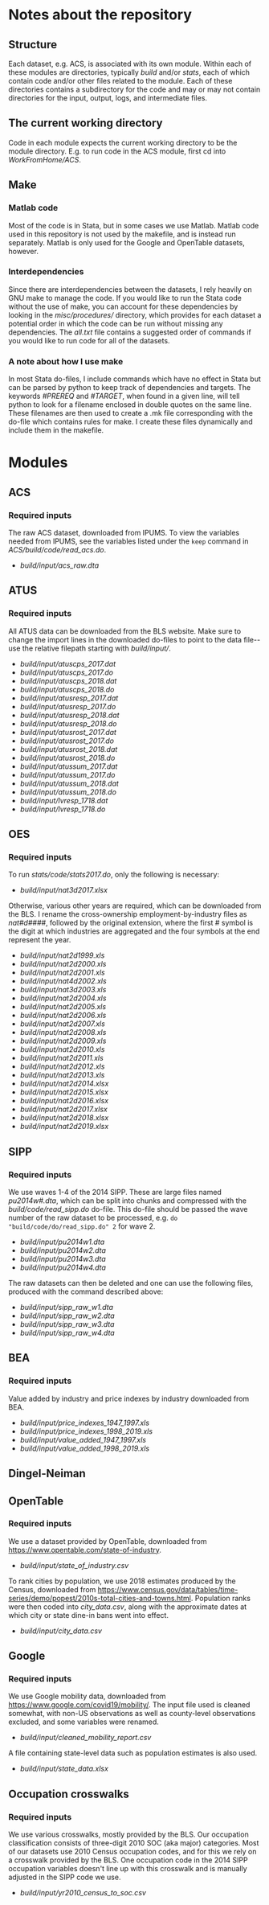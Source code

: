 # Notes about the repository

## Structure

Each dataset, e.g. ACS, is associated with its own module.
Within each of these modules are directories, typically
*build* and/or *stats*, each of which contain code and/or other files related to the module. Each of these directories contains
a subdirectory for the code and may or may not contain
directories for the input, output, logs, and intermediate files.

## The current working directory

Code in each module expects the current working directory to be the module directory. E.g. to run code in the ACS module, first cd into *WorkFromHome/ACS*.

## Make

### Matlab code

Most of the code is in Stata, but in some cases we use Matlab. Matlab code used in this repository is not used by the makefile, and is instead run separately. Matlab is only used for the Google and OpenTable datasets, however.

### Interdependencies

Since there are interdependencies between the datasets, I rely heavily on GNU make to manage the code. If you would like to run the Stata code without the use of make, you can account for these dependencies by looking in the *misc/procedures/* directory, which provides for each dataset a potential order in which the code can be run without missing any dependencies. The *all.txt* file contains a suggested order of commands if you would like to run code for all of the datasets.

### A note about how I use make

In most Stata do-files, I include commands which have no effect in Stata but can be parsed by python to keep track of dependencies and targets. The keywords *#PREREQ* and *#TARGET*,
when found in a given line, will tell python to look for a filename enclosed in double quotes on the same line. These filenames are then used to create a .mk file corresponding with the do-file which contains rules for make. I create these files dynamically and include them in the makefile.

# Modules

## ACS

### Required inputs

The raw ACS dataset, downloaded from IPUMS. To view the variables needed from IPUMS, see the variables listed under the `keep` command in *ACS/build/code/read_acs.do*.

* *build/input/acs_raw.dta*

## ATUS

### Required inputs

All ATUS data can be downloaded from the BLS website. Make sure to change the import lines in the downloaded do-files to point to the data file--use the relative filepath starting with *build/input/*.

* *build/input/atuscps_2017.dat*
* *build/input/atuscps_2017.do*
* *build/input/atuscps_2018.dat*
* *build/input/atuscps_2018.do*
* *build/input/atusresp_2017.dat*
* *build/input/atusresp_2017.do*
* *build/input/atusresp_2018.dat*
* *build/input/atusresp_2018.do*
* *build/input/atusrost_2017.dat*
* *build/input/atusrost_2017.do*
* *build/input/atusrost_2018.dat*
* *build/input/atusrost_2018.do*
* *build/input/atussum_2017.dat*
* *build/input/atussum_2017.do*
* *build/input/atussum_2018.dat*
* *build/input/atussum_2018.do*
* *build/input/lvresp_1718.dat*
* *build/input/lvresp_1718.do*

## OES

### Required inputs

To run *stats/code/stats2017.do*, only the following is necessary:

* *build/input/nat3d2017.xlsx*

Otherwise, various other years are required, which can be downloaded from the BLS. I rename the cross-ownership employment-by-industry files as *nat#d####*, followed by the original extension, where the first \# symbol is the digit at which industries are aggregated and the four symbols at the end represent the year.

* *build/input/nat2d1999.xls*
* *build/input/nat2d2000.xls*
* *build/input/nat2d2001.xls*
* *build/input/nat4d2002.xls*
* *build/input/nat3d2003.xls*
* *build/input/nat2d2004.xls*
* *build/input/nat2d2005.xls*
* *build/input/nat2d2006.xls*
* *build/input/nat2d2007.xls*
* *build/input/nat2d2008.xls*
* *build/input/nat2d2009.xls*
* *build/input/nat2d2010.xls*
* *build/input/nat2d2011.xls*
* *build/input/nat2d2012.xls*
* *build/input/nat2d2013.xls*
* *build/input/nat2d2014.xlsx*
* *build/input/nat2d2015.xlsx*
* *build/input/nat2d2016.xlsx*
* *build/input/nat2d2017.xlsx*
* *build/input/nat2d2018.xlsx*
* *build/input/nat2d2019.xlsx*

## SIPP

### Required inputs

We use waves 1-4 of the 2014 SIPP. These are large files named *pu2014w#.dta*, which can be split into chunks and compressed with the *build/code/read_sipp.do* do-file. This do-file should be passed the wave number of the raw dataset to be processed, e.g. `do "build/code/do/read_sipp.do" 2` for wave 2.

* *build/input/pu2014w1.dta*
* *build/input/pu2014w2.dta*
* *build/input/pu2014w3.dta*
* *build/input/pu2014w4.dta*

The raw datasets can then be deleted and one can use the following files, produced with the command described above:

* *build/input/sipp_raw_w1.dta*
* *build/input/sipp_raw_w2.dta*
* *build/input/sipp_raw_w3.dta*
* *build/input/sipp_raw_w4.dta*

## BEA

### Required inputs

Value added by industry and price indexes by industry downloaded from BEA.

* *build/input/price_indexes_1947_1997.xls*
* *build/input/price_indexes_1998_2019.xls*
* *build/input/value_added_1947_1997.xls*
* *build/input/value_added_1998_2019.xls*

## Dingel-Neiman

## OpenTable

### Required inputs

We use a dataset provided by OpenTable, downloaded from <https://www.opentable.com/state-of-industry>.

* *build/input/state_of_industry.csv*

To rank cities by population, we use 2018 estimates produced by the Census, downloaded from
<https://www.census.gov/data/tables/time-series/demo/popest/2010s-total-cities-and-towns.html>.
Population ranks were then coded into *city_data.csv*, along with the approximate dates at which city or state dine-in bans went into effect.

* *build/input/city_data.csv*

## Google

### Required inputs

We use Google mobility data, downloaded from <https://www.google.com/covid19/mobility/>.
The input file used is cleaned somewhat, with non-US observations as well as county-level observations excluded, and some variables were renamed.

* *build/input/cleaned_mobility_report.csv*

A file containing state-level data such as population estimates is also used.

* *build/input/state_data.xlsx*

## Occupation crosswalks

### Required inputs

We use various crosswalks, mostly provided by the BLS. Our occupation classification consists of three-digit 2010 SOC (aka major) categories. Most of our datasets use 2010 Census occupation codes, and for this we rely on a crosswalk provided by the BLS. One occupation code in the 2014 SIPP occupation variables doesn't line up with this crosswalk and is manually adjusted in the SIPP code we use.

* *build/input/yr2010_census_to_soc.csv*